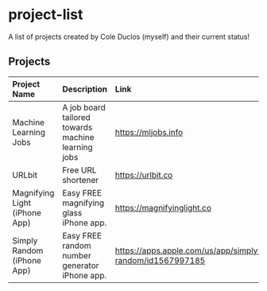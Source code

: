 # project-list
A list of projects created by Cole Duclos (myself) and their current status!

## Projects

| Project Name | Description | Link | Status | 
| :---    | :---- | :---- | :---- |
| Machine Learning Jobs | A job board tailored towards machine learning jobs | https://mljobs.info | LIVE |
| URLbit | Free URL shortener | https://urlbit.co | LIVE | 
| Magnifying Light (iPhone App) | Easy FREE magnifying glass iPhone app. | https://magnifyinglight.co | LIVE |
| Simply Random (iPhone App) | Easy FREE random number generator iPhone app. | https://apps.apple.com/us/app/simply-random/id1567997185 | LIVE |
